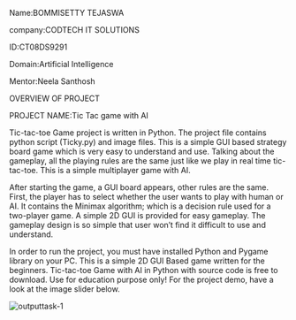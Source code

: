 Name:BOMMISETTY TEJASWA

company:CODTECH IT SOLUTIONS

ID:CT08DS9291

Domain:Artificial Intelligence

Mentor:Neela Santhosh

OVERVIEW OF PROJECT

PROJECT NAME:Tic Tac game with AI

Tic-tac-toe Game project is written in Python. The project file contains python script (Ticky.py) and image files. This is a simple GUI based strategy board game which is very easy to understand and use. Talking about the gameplay, all the playing rules are the same just like we play in real time tic-tac-toe. This is a simple multiplayer game with AI.

After starting the game, a GUI board appears, other rules are the same. First, the player has to select whether the user wants to play with human or AI. It contains the Minimax algorithm; which is a decision rule used for a two-player game. A simple 2D GUI is provided for easy gameplay. The gameplay design is so simple that user won’t find it difficult to use and understand.

In order to run the project, you must have installed Python and Pygame library on your PC. This is a simple 2D GUI Based game written for the beginners. Tic-tac-toe Game with AI in Python with source code is free to download. Use for education purpose only! For the project demo, have a look at the image slider below.

![outputtask-1](https://github.com/user-attachments/assets/1b238069-d5dc-4bc5-b0dc-eefc6457352c)
